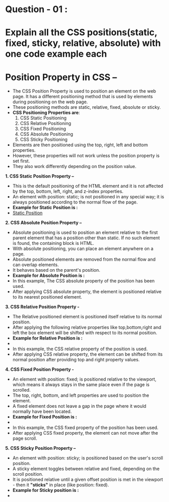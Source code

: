 # **Question - 01 :**
# **Explain all the CSS positions(static, fixed, sticky, relative, absolute) with one code example each**
# **Position Property in CSS –**
- The CSS Position Property is used to position an element on the web page. It has a different positioning method that is used by elements during positioning on the web page.
- These positioning methods are static, relative, fixed, absolute or sticky.
- **CSS Positioning Properties are**:
    1. CSS Static Positioning
    2. CSS Relative Positioning
    3. CSS Fixed Positioning
    4. CSS Absolute Positioning
    5. CSS Sticky Positioning
- Elements are then positioned using the top, right, left and bottom properties. 
- However, these properties will not work unless the position property is set first. 
- They also work differently depending on the position value.

**1.  CSS Static Position Property –**
- This is the default positioning of the HTML element and it is not affected by the top, bottom, left, right, and z-index properties.
- An element with position: static; is not positioned in any special way; it is always positioned according to the normal flow of the page.
- **Example for Static Position is :**
- [Static Position](https://github.com/yashoda11/Pre-Placement-Training-Program/tree/main/Surprise%20Mock%20Test%20on%20DSA%20-%20PPT%20Program/Moct-Test%20-%2004/01-Question/01-Static-Position)

**2. CSS Absolute Position Property –**
- Absolute positioning is used to position an element relative to the first parent element that has a position other than static. If no such element is found, the containing block is HTML.
- With absolute positioning, you can place an element anywhere on a page.
- Absolute positioned elements are removed from the normal flow and can overlap elements.
- It behaves based on the parent's position.
- **Example for Absolute Position is :**
[]()
- In this example, The CSS absolute property of the position has been used. 
- After applying CSS absolute property, the element is positioned relative to its nearest positioned element.

**3.  CSS Relative Position Property -**
- The Relative positioned element is positioned itself relative to its normal position. 
- After applying the following relative properties like top,bottom,right and left the box element will be shifted with respect to its normal position.
- **Example for Relative Position is :**
- []()
- In this example, the CSS relative property of the position is used. 
- After applying CSS relative property, the element can be shifted from its normal position after providing top and right property values.

**4.  CSS Fixed Position Property -**
- An element with position: fixed; is positioned relative to the viewport, which means it always stays in the same place even if the page is scrolled. 
- The top, right, bottom, and left properties are used to position the element.
- A fixed element does not leave a gap in the page where it would normally have been located.
- **Example for Fixed Position is :**
- []()
- In this example, the CSS fixed property of the position has been used. 
- After applying CSS fixed property, the element can not move after the page scroll.

**5. CSS Sticky Position Property –**
- An element with position: sticky; is positioned based on the user's scroll position.
- A sticky element toggles between relative and fixed, depending on the scroll position. 
- It is positioned relative until a given offset position is met in the viewport - then it **"sticks"** in place (like position: fixed).
- **Example for Sticky position is :**
- []()